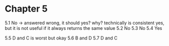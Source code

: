 # Chapter 5

5.1
No -> answered wrong, it should yes? why?
technically is consistent yes, but it is not useful if it always returns the same value
5.2
No
5.3
No
5.4
Yes

5.5
D and C is worst but okay
5.6
B and D
5.7
D and C
